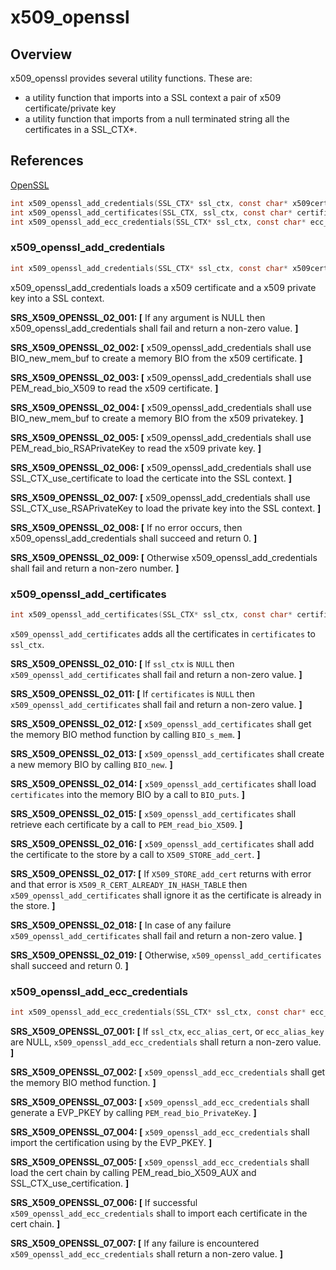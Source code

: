 x509_openssl
=============

## Overview

x509_openssl provides several utility functions. These are:
- a utility function that imports into a SSL context a pair of x509 certificate/private key  
- a utility function that imports from a null terminated string all the certificates in a SSL_CTX*.

## References

[OpenSSL](https://www.openssl.org)

```c
int x509_openssl_add_credentials(SSL_CTX* ssl_ctx, const char* x509certificate, const char* x509privatekey);
int x509_openssl_add_certificates(SSL_CTX, ssl_ctx, const char* certificates);
int x509_openssl_add_ecc_credentials(SSL_CTX* ssl_ctx, const char* ecc_alias_cert, const char* ecc_alias_key);
```

### x509_openssl_add_credentials

```c
int x509_openssl_add_credentials(SSL_CTX* ssl_ctx, const char* x509certificate, const char* x509privatekey);
```

x509_openssl_add_credentials loads a x509 certificate and a x509 private key into a SSL context. 

**SRS_X509_OPENSSL_02_001: [** If any argument is NULL then x509_openssl_add_credentials shall fail and return a non-zero value. **]**

**SRS_X509_OPENSSL_02_002: [** x509_openssl_add_credentials shall use BIO_new_mem_buf to create a memory BIO from the x509 certificate. **]** 

**SRS_X509_OPENSSL_02_003: [** x509_openssl_add_credentials shall use PEM_read_bio_X509 to read the x509 certificate. **]**

**SRS_X509_OPENSSL_02_004: [** x509_openssl_add_credentials shall use BIO_new_mem_buf to create a memory BIO from the x509 privatekey. **]**

**SRS_X509_OPENSSL_02_005: [** x509_openssl_add_credentials shall use PEM_read_bio_RSAPrivateKey to read the x509 private key. **]**

**SRS_X509_OPENSSL_02_006: [** x509_openssl_add_credentials shall use SSL_CTX_use_certificate to load the certicate into the SSL context. **]**

**SRS_X509_OPENSSL_02_007: [** x509_openssl_add_credentials shall use SSL_CTX_use_RSAPrivateKey to load the private key into the SSL context. **]**

**SRS_X509_OPENSSL_02_008: [** If no error occurs, then x509_openssl_add_credentials shall succeed and return 0. **]**

**SRS_X509_OPENSSL_02_009: [** Otherwise x509_openssl_add_credentials shall fail and return a non-zero number. **]**


### x509_openssl_add_certificates

```c
int x509_openssl_add_certificates(SSL_CTX* ssl_ctx, const char* certificates);
```

`x509_openssl_add_certificates` adds all the certificates in `certificates` to `ssl_ctx`.

**SRS_X509_OPENSSL_02_010: [** If `ssl_ctx` is `NULL` then `x509_openssl_add_certificates` shall fail and return a non-zero value. **]**

**SRS_X509_OPENSSL_02_011: [** If `certificates` is `NULL` then `x509_openssl_add_certificates` shall fail and return a non-zero value. **]**

**SRS_X509_OPENSSL_02_012: [** `x509_openssl_add_certificates` shall get the memory BIO method function by calling `BIO_s_mem`. **]**

**SRS_X509_OPENSSL_02_013: [** `x509_openssl_add_certificates` shall create a new memory BIO by calling `BIO_new`. **]**

**SRS_X509_OPENSSL_02_014: [** `x509_openssl_add_certificates` shall load `certificates` into the memory BIO by a call to `BIO_puts`. **]**

**SRS_X509_OPENSSL_02_015: [** `x509_openssl_add_certificates` shall retrieve each certificate by a call to `PEM_read_bio_X509`. **]**

**SRS_X509_OPENSSL_02_016: [** `x509_openssl_add_certificates` shall add the certificate to the store by a call to `X509_STORE_add_cert`. **]**

**SRS_X509_OPENSSL_02_017: [** If `X509_STORE_add_cert` returns with error and that error is `X509_R_CERT_ALREADY_IN_HASH_TABLE` then `x509_openssl_add_certificates` shall ignore it as the certificate is already in the store. **]**

**SRS_X509_OPENSSL_02_018: [** In case of any failure `x509_openssl_add_certificates` shall fail and return a non-zero value. **]**

**SRS_X509_OPENSSL_02_019: [** Otherwise, `x509_openssl_add_certificates` shall succeed and return 0. **]**

###  x509_openssl_add_ecc_credentials

```c
int x509_openssl_add_ecc_credentials(SSL_CTX* ssl_ctx, const char* ecc_alias_cert, const char* ecc_alias_key);
```

**SRS_X509_OPENSSL_07_001: [** If `ssl_ctx`, `ecc_alias_cert`, or `ecc_alias_key` are NULL, `x509_openssl_add_ecc_credentials` shall return a non-zero value. **]**

**SRS_X509_OPENSSL_07_002: [** `x509_openssl_add_ecc_credentials` shall get the memory BIO method function. **]**

**SRS_X509_OPENSSL_07_003: [** `x509_openssl_add_ecc_credentials` shall generate a EVP_PKEY by calling `PEM_read_bio_PrivateKey`. **]**

**SRS_X509_OPENSSL_07_004: [** `x509_openssl_add_ecc_credentials` shall import the certification using by the EVP_PKEY. **]**

**SRS_X509_OPENSSL_07_005: [** `x509_openssl_add_ecc_credentials` shall load the cert chain by calling PEM_read_bio_X509_AUX and SSL_CTX_use_certification. **]**

**SRS_X509_OPENSSL_07_006: [** If successful `x509_openssl_add_ecc_credentials` shall to import each certificate in the cert chain. **]**

**SRS_X509_OPENSSL_07_007: [** If any failure is encountered `x509_openssl_add_ecc_credentials` shall return a non-zero value. **]**

